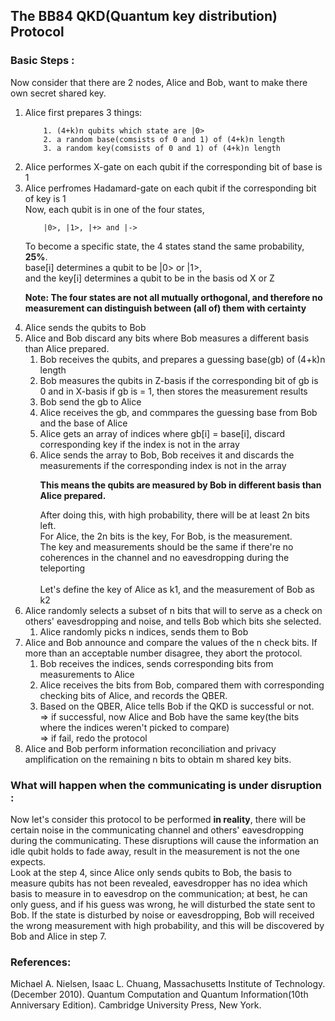 ## The BB84 QKD(Quantum key distribution) Protocol

### Basic Steps :
Now consider that there are 2 nodes, Alice and Bob, want to make there own secret shared key.

1. Alice first prepares 3 things:<br>
    ```
        1. (4+k)n qubits which state are |0>
        2. a random base(comsists of 0 and 1) of (4+k)n length
        3. a random key(comsists of 0 and 1) of (4+k)n length
    ```
2. Alice performes X-gate on each qubit if the corresponding bit of base is 1<br>
3. Alice perfromes Hadamard-gate on each qubit if the corresponding bit of key is 1<br>
    Now, each qubit is in one of the four states, <br>
    ```
        |0>, |1>, |+> and |->
    ```
    To become a specific state, the 4 states stand the same probability, **25%**.<br>
    base[i] determines a qubit to be |0> or |1>, <br>
    and the key[i] determines a qubit to be in the basis od X or Z<br>
    > 
    **Note: The four states are not all mutually orthogonal, and therefore no measurement can distinguish between (all of) them with certainty**
    >
4. Alice sends the qubits to Bob
5. Alice and Bob discard any bits where Bob measures a different basis than Alice prepared.
    1. Bob receives the qubits, and prepares a guessing base(gb) of (4+k)n length
    2. Bob measures the qubits in Z-basis if the corresponding bit of gb is 0 and in X-basis if gb is = 1, then stores the measurement results<br>
    3. Bob send the gb to Alice
    4. Alice receives the gb, and commpares the guessing base from Bob and the base of Alice
    5. Alice gets an array of indices where gb[i] = base[i], discard corresponding key if the index is not in the array
    6. Alice sends the array to Bob, Bob receives it and discards the measurements if the corresponding index is not in the array
        >
        **This means the qubits are measured by Bob in different basis than Alice prepared.**
        >
        After doing this, with high probability, there will be at least 2n bits left.<br>
        For Alice, the 2n bits is the key, For Bob, is the measurement. <br>
        The key and measurements should be the same if there're no coherences in the channel and no eavesdropping during the teleporting<br>
        <br>
    Let's define the key of Alice as k1, and the measurement of Bob as k2
6. Alice randomly selects a subset of n bits that will to serve as a check on others' eavesdropping and noise, and tells Bob which bits she selected.
    1. Alice randomly picks n indices, sends them to Bob
7. Alice and Bob announce and compare the values of the n check bits. If more than an acceptable number disagree, they abort the protocol.
    1. Bob receives the indices, sends corresponding bits from measurements to Alice
    2. Alice receives the bits from Bob, compared them with corresponding checking bits of Alice, and records the QBER.
    3. Based on the QBER, Alice tells Bob if the QKD is successful or not.<br>
       => if successful, now Alice and Bob have the same key(the bits where the indices weren't picked to compare)<br>
       => if fail, redo the protocol
8. Alice and Bob perform information reconciliation and privacy amplification on the remaining n bits to obtain m shared key bits.

### What will happen when the communicating is under disruption :
Now let's consider this protocol to be performed **in reality**, there will be certain noise in the communicating channel and others' eavesdropping during the communicating. These disruptions will cause the information an idle qubit holds to fade away, result in the measurement is not the one expects. <br>
Look at the step 4, since Alice only sends qubits to Bob, the basis to measure qubits has not been revealed, eavesdropper has no idea which basis to measure in to eavesdrop on the communication; at best, he can only guess, and if his guess was wrong, he will disturbed the state sent to Bob.
If the state is disturbed by noise or eavesdropping, Bob will received the wrong measurement with high probability, and this will be discovered by Bob and Alice in step 7.

### References: 
Michael A. Nielsen, Isaac L. Chuang, Massachusetts Institute of Technology. (December 2010). Quantum Computation and Quantum Information(10th Anniversary Edition). Cambridge University Press, New York.
